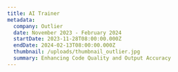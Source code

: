```yaml
---
title: AI Trainer
metadata:
  company: Outlier
  date: November 2023 - February 2024
  startDate: 2023-11-28T08:00:00.000Z
  endDate: 2024-02-13T08:00:00.000Z
  thumbnail: /uploads/thumbnail_outlier.jpg
  summary: Enhancing Code Quality and Output Accuracy
---
```


